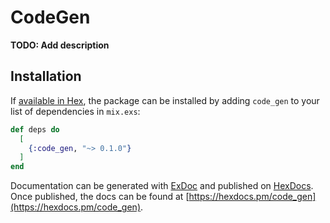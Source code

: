 # CodeGen

**TODO: Add description**

## Installation

If [available in Hex](https://hex.pm/docs/publish), the package can be installed
by adding `code_gen` to your list of dependencies in `mix.exs`:

```elixir
def deps do
  [
    {:code_gen, "~> 0.1.0"}
  ]
end
```

Documentation can be generated with [ExDoc](https://github.com/elixir-lang/ex_doc)
and published on [HexDocs](https://hexdocs.pm). Once published, the docs can
be found at [https://hexdocs.pm/code_gen](https://hexdocs.pm/code_gen).

